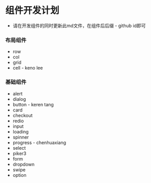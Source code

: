 # 组件开发计划
  * 请在开发组件的同时更新此md文件，在组件后后缀 - github id即可

### 布局组件
  * row
  * col
  * grid
  * cell - keno lee

### 基础组件
  * alert
  * dialog
  * button - keren tang
  * card
  * checkout
  * redio
  * input
  * loading
  * spinner
  * progress - chenhuaxiang
  * select
  * piker3
  * form
  * dropdown
  * swipe
  * option